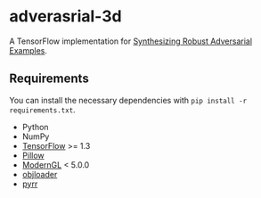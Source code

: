 # adverasrial-3d

A TensorFlow implementation for [Synthesizing Robust Adversarial Examples](https://arxiv.org/abs/1707.07397).

## Requirements

You can install the necessary dependencies with `pip install -r requirements.txt`.

* Python
* NumPy
* [TensorFlow](https://www.tensorflow.org/) >= 1.3
* [Pillow](http://pillow.readthedocs.io)
* [ModernGL](https://moderngl.readthedocs.io) < 5.0.0
* [objloader](https://pypi.org/project/objloader/)
* [pyrr](https://pyrr.readthedocs.org)
